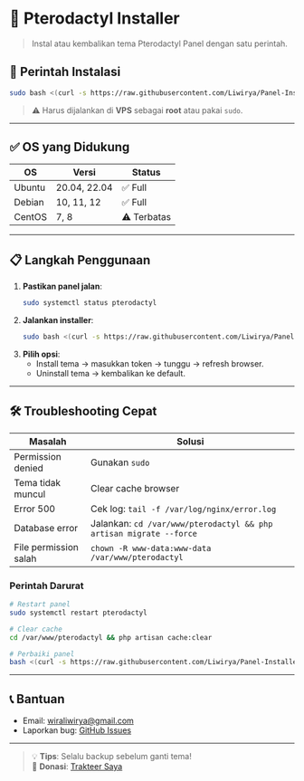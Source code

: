 # 🚀 Pterodactyl Installer

> Instal atau kembalikan tema Pterodactyl Panel dengan satu perintah.

## 🔧 Perintah Instalasi
```bash
sudo bash <(curl -s https://raw.githubusercontent.com/Liwirya/Panel-Installer/main/install.sh)
```
> ⚠️ Harus dijalankan di **VPS** sebagai **root** atau pakai `sudo`.

---

## ✅ OS yang Didukung
| OS       | Versi               | Status        |
|----------|---------------------|---------------|
| Ubuntu   | 20.04, 22.04        | ✅ Full       |
| Debian   | 10, 11, 12          | ✅ Full       |
| CentOS   | 7, 8                | ⚠️ Terbatas   |

---

## 📋 Langkah Penggunaan
1. **Pastikan panel jalan**:
   ```bash
   sudo systemctl status pterodactyl
   ```
2. **Jalankan installer**:
   ```bash
   sudo bash <(curl -s https://raw.githubusercontent.com/Liwirya/Panel-Installer/main/install.sh)
   ```
3. **Pilih opsi**:
   - Install tema → masukkan token → tunggu → refresh browser.
   - Uninstall tema → kembalikan ke default.

---

## 🛠️ Troubleshooting Cepat

| Masalah                 | Solusi |
|------------------------|--------|
| Permission denied      | Gunakan `sudo` |
| Tema tidak muncul      | Clear cache browser |
| Error 500              | Cek log: `tail -f /var/log/nginx/error.log` |
| Database error         | Jalankan: `cd /var/www/pterodactyl && php artisan migrate --force` |
| File permission salah  | `chown -R www-data:www-data /var/www/pterodactyl` |

### Perintah Darurat
```bash
# Restart panel
sudo systemctl restart pterodactyl

# Clear cache
cd /var/www/pterodactyl && php artisan cache:clear

# Perbaiki panel
bash <(curl -s https://raw.githubusercontent.com/Liwirya/Panel-Installer/main/repair.sh)
```

---

## 📞 Bantuan
- Email: wiraliwirya@gmail.com  
- Laporkan bug: [GitHub Issues](https://github.com/Liwirya/Panel-Installer/issues)

---

> 💡 **Tips**: Selalu backup sebelum ganti tema!  
> 🚀 **Donasi**: [Trakteer Saya](https://trakteer.id/liwiryadev_idn)
